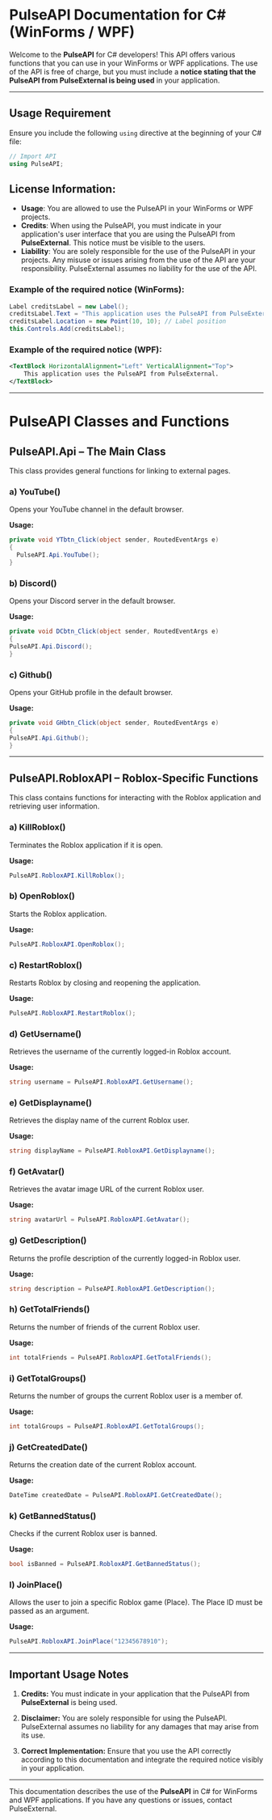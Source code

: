 # PulseAPI Documentation for C# (WinForms / WPF)

Welcome to the **PulseAPI** for C# developers! This API offers various functions that you can use in your WinForms or WPF applications. The use of the API is free of charge, but you must include a **notice stating that the PulseAPI from PulseExternal is being used** in your application.

---

## Usage Requirement

Ensure you include the following `using` directive at the beginning of your C# file:

```csharp
// Import API
using PulseAPI;
```

## License Information:

- **Usage**: You are allowed to use the PulseAPI in your WinForms or WPF projects.
- **Credits**: When using the PulseAPI, you must indicate in your application's user interface that you are using the PulseAPI from **PulseExternal**. This notice must be visible to the users.
- **Liability**: You are solely responsible for the use of the PulseAPI in your projects. Any misuse or issues arising from the use of the API are your responsibility. PulseExternal assumes no liability for the use of the API.

### Example of the required notice (WinForms):

```csharp
Label creditsLabel = new Label();
creditsLabel.Text = "This application uses the PulseAPI from PulseExternal.";
creditsLabel.Location = new Point(10, 10); // Label position
this.Controls.Add(creditsLabel);
```

### Example of the required notice (WPF):

```xml
<TextBlock HorizontalAlignment="Left" VerticalAlignment="Top">
    This application uses the PulseAPI from PulseExternal.
</TextBlock>
```

---

# PulseAPI Classes and Functions

## **PulseAPI.Api** – The Main Class

This class provides general functions for linking to external pages.

### a) **YouTube()**

Opens your YouTube channel in the default browser.

**Usage:**

```csharp
private void YTbtn_Click(object sender, RoutedEventArgs e)
{
  PulseAPI.Api.YouTube();
}
```

### b) **Discord()**

Opens your Discord server in the default browser.

**Usage:**

```csharp
private void DCbtn_Click(object sender, RoutedEventArgs e)
{
PulseAPI.Api.Discord();
}
```

### c) **Github()**

Opens your GitHub profile in the default browser.

**Usage:**

```csharp
private void GHbtn_Click(object sender, RoutedEventArgs e)
{
PulseAPI.Api.Github();
}
```

---

## **PulseAPI.RobloxAPI** – Roblox-Specific Functions

This class contains functions for interacting with the Roblox application and retrieving user information.

### a) **KillRoblox()**

Terminates the Roblox application if it is open.

**Usage:**

```csharp
PulseAPI.RobloxAPI.KillRoblox();
```

### b) **OpenRoblox()**

Starts the Roblox application.

**Usage:**

```csharp
PulseAPI.RobloxAPI.OpenRoblox();
```

### c) **RestartRoblox()**

Restarts Roblox by closing and reopening the application.

**Usage:**

```csharp
PulseAPI.RobloxAPI.RestartRoblox();
```

### d) **GetUsername()**

Retrieves the username of the currently logged-in Roblox account.

**Usage:**

```csharp
string username = PulseAPI.RobloxAPI.GetUsername();
```

### e) **GetDisplayname()**

Retrieves the display name of the current Roblox user.

**Usage:**

```csharp
string displayName = PulseAPI.RobloxAPI.GetDisplayname();
```

### f) **GetAvatar()**

Retrieves the avatar image URL of the current Roblox user.

**Usage:**

```csharp
string avatarUrl = PulseAPI.RobloxAPI.GetAvatar();
```

### g) **GetDescription()**

Returns the profile description of the currently logged-in Roblox user.

**Usage:**

```csharp
string description = PulseAPI.RobloxAPI.GetDescription();
```

### h) **GetTotalFriends()**

Returns the number of friends of the current Roblox user.

**Usage:**

```csharp
int totalFriends = PulseAPI.RobloxAPI.GetTotalFriends();
```

### i) **GetTotalGroups()**

Returns the number of groups the current Roblox user is a member of.

**Usage:**

```csharp
int totalGroups = PulseAPI.RobloxAPI.GetTotalGroups();
```

### j) **GetCreatedDate()**

Returns the creation date of the current Roblox account.

**Usage:**

```csharp
DateTime createdDate = PulseAPI.RobloxAPI.GetCreatedDate();
```

### k) **GetBannedStatus()**

Checks if the current Roblox user is banned.

**Usage:**

```csharp
bool isBanned = PulseAPI.RobloxAPI.GetBannedStatus();
```

### l) **JoinPlace()**

Allows the user to join a specific Roblox game (Place). The Place ID must be passed as an argument.

**Usage:**

```csharp
PulseAPI.RobloxAPI.JoinPlace("12345678910");
```

---

## Important Usage Notes

1. **Credits:** You must indicate in your application that the PulseAPI from **PulseExternal** is being used.

2. **Disclaimer:** You are solely responsible for using the PulseAPI. PulseExternal assumes no liability for any damages that may arise from its use.

3. **Correct Implementation:** Ensure that you use the API correctly according to this documentation and integrate the required notice visibly in your application.

---

This documentation describes the use of the **PulseAPI** in C# for WinForms and WPF applications. If you have any questions or issues, contact PulseExternal.

